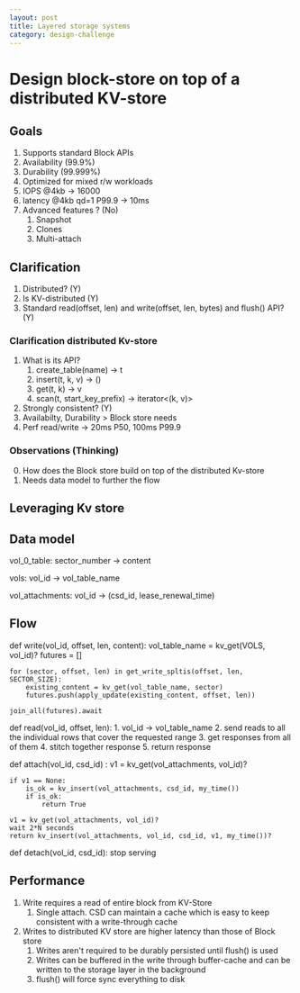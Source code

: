 ```yaml
---
layout: post
title: Layered storage systems
category: design-challenge
---
```


# Design block-store on top of a distributed KV-store

## Goals

1. Supports standard Block APIs
2. Availability (99.9%)
3. Durability (99.999%)
3. Optimized for mixed r/w workloads
4. IOPS @4kb -> 16000
5. latency @4kb qd=1 P99.9 -> 10ms
6. Advanced features ? (No)
   1. Snapshot
   2. Clones
   3. Multi-attach

## Clarification

1. Distributed? (Y)
2. Is KV-distributed (Y)
3. Standard read(offset, len) and write(offset, len, bytes) and flush() API? (Y)

### Clarification distributed Kv-store

1. What is its API?
   1. create_table(name) -> t
   2. insert(t, k, v) -> ()
   3. get(t, k) -> v
   4. scan(t, start_key_prefix) -> iterator<(k, v)>
2. Strongly consistent? (Y)
3. Availabilty, Durability > Block store needs
4. Perf read/write -> 20ms P50, 100ms P99.9

### Observations (Thinking)

0. How does the Block store build on top of the distributed Kv-store
1. Needs data model to further the flow

## Leveraging Kv store

## Data model

vol_0_table:
    sector_number -> content

vols:
    vol_id -> vol_table_name

vol_attachments:
    vol_id -> (csd_id, lease_renewal_time)

## Flow

def write(vol_id, offset, len, content):
    vol_table_name = kv_get(VOLS, vol_id)?
    futures = []

    for (sector, offset, len) in get_write_spltis(offset, len, SECTOR_SIZE):
        existing_content = kv_get(vol_table_name, sector)
        futures.push(apply_update(existing_content, offset, len))

    join_all(futures).await

def read(vol_id, offset, len):
    1. vol_id -> vol_table_name
    2. send reads to all the individual rows that cover the requested range
    3. get responses from all of them
    4. stitch together response
    5. return response

def attach(vol_id, csd_id) :
    v1 = kv_get(vol_attachments, vol_id)?

    if v1 == None:
        is_ok = kv_insert(vol_attachments, csd_id, my_time())
        if is_ok:
            return True
    
    v1 = kv_get(vol_attachments, vol_id)?
    wait 2*N seconds
    return kv_insert(vol_attachments, vol_id, csd_id, v1, my_time())?

def detach(vol_id, csd_id):
    stop serving

## Performance

1. Write requires a read of entire block from KV-Store
   1. Single attach. CSD can maintain a cache which is easy to keep consistent with a write-through cache
2. Writes to distributed KV store are higher latency than those of Block store
   1. Writes aren't required to be durably persisted until flush() is used
   2. Writes can be buffered in the write through buffer-cache and can be written to the storage layer in the background
   3. flush() will force sync everything to disk

